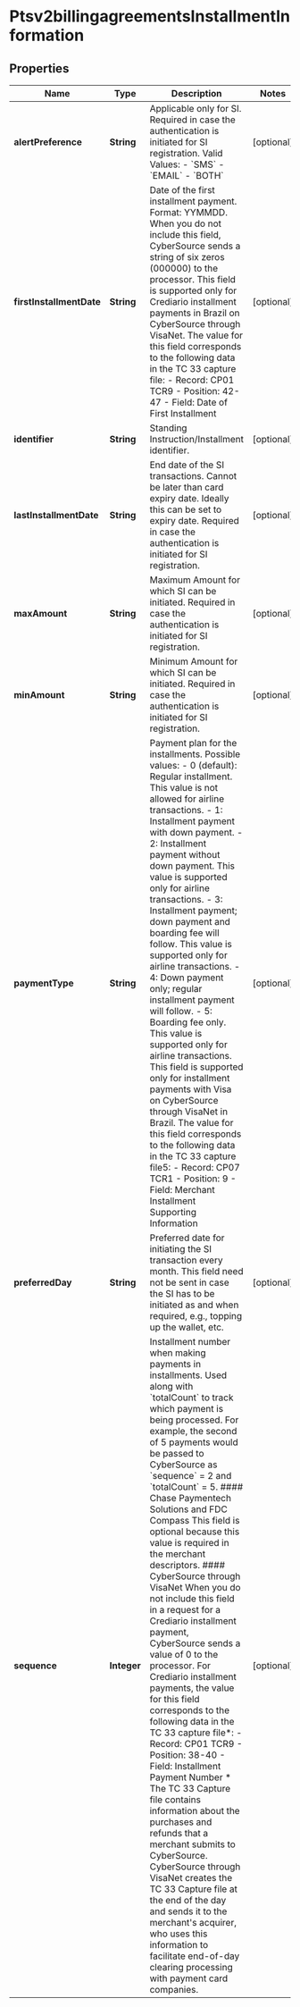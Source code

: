 
# Ptsv2billingagreementsInstallmentInformation

## Properties
Name | Type | Description | Notes
------------ | ------------- | ------------- | -------------
**alertPreference** | **String** | Applicable only for SI. Required in case the authentication is initiated for SI registration. Valid Values: - &#x60;SMS&#x60; - &#x60;EMAIL&#x60; - &#x60;BOTH&#x60;  |  [optional]
**firstInstallmentDate** | **String** | Date of the first installment payment. Format: YYMMDD. When you do not include this field, CyberSource sends a string of six zeros (000000) to the processor.  This field is supported only for Crediario installment payments in Brazil on CyberSource through VisaNet.  The value for this field corresponds to the following data in the TC 33 capture file: - Record: CP01 TCR9 - Position: 42-47 - Field: Date of First Installment  |  [optional]
**identifier** | **String** | Standing Instruction/Installment identifier.  |  [optional]
**lastInstallmentDate** | **String** | End date of the SI transactions. Cannot be later than card expiry date. Ideally this can be set to expiry date. Required in case the authentication is initiated for SI registration.  |  [optional]
**maxAmount** | **String** | Maximum Amount for which SI can be initiated. Required in case the authentication is initiated for SI registration.  |  [optional]
**minAmount** | **String** | Minimum Amount for which SI can be initiated. Required in case the authentication is initiated for SI registration.  |  [optional]
**paymentType** | **String** | Payment plan for the installments.  Possible values: - 0 (default): Regular installment. This value is not allowed for airline transactions. - 1: Installment payment with down payment. - 2: Installment payment without down payment. This value is supported only for airline transactions. - 3: Installment payment; down payment and boarding fee will follow. This value is supported only for airline transactions. - 4: Down payment only; regular installment payment will follow. - 5: Boarding fee only. This value is supported only for airline transactions.  This field is supported only for installment payments with Visa on CyberSource through VisaNet in Brazil.  The value for this field corresponds to the following data in the TC 33 capture file5: - Record: CP07 TCR1 - Position: 9 - Field: Merchant Installment Supporting Information  |  [optional]
**preferredDay** | **String** | Preferred date for initiating the SI transaction every month. This field need not be sent in case the SI has to be initiated as and when required, e.g., topping up the wallet, etc.  |  [optional]
**sequence** | **Integer** | Installment number when making payments in installments. Used along with &#x60;totalCount&#x60; to track which payment is being processed.  For example, the second of 5 payments would be passed to CyberSource as &#x60;sequence&#x60; &#x3D; 2 and &#x60;totalCount&#x60; &#x3D; 5.  #### Chase Paymentech Solutions and FDC Compass This field is optional because this value is required in the merchant descriptors.  #### CyberSource through VisaNet When you do not include this field in a request for a Crediario installment payment, CyberSource sends a value of 0 to the processor.  For Crediario installment payments, the value for this field corresponds to the following data in the TC 33 capture file*: - Record: CP01 TCR9 - Position: 38-40 - Field: Installment Payment Number  * The TC 33 Capture file contains information about the purchases and refunds that a merchant submits to CyberSource. CyberSource through VisaNet creates the TC 33 Capture file at the end of the day and sends it to the merchant&#39;s acquirer, who uses this information to facilitate end-of-day clearing processing with payment card companies.  |  [optional]



